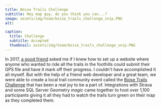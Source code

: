 ```yaml
---
title: Boise Trails Challenge
subtitle: Hey map guy, do you think you can...?
image: assets/img/team/boise_trails_challenge_snip.PNG
alt: 

caption:
  title: Challenge
  subtitle: Accepted
  thumbnail: assets/img/team/boise_trails_challenge_snip.PNG
---
```

In 2017, [a good friend](https://boisetrailschallenge.com/about) asked me if I knew how to set up a website where anyone who wanted to ride all the trails in the foothills could submit their GPS file and have it mark off their progress. I couldn't have accomplished it all myself. But with the help of a friend web developer and a great team, we were able to create a local trail community event called the [Boise Trails Challenge](https://boisetrailschallenge.com/) that has been a real joy to be a part of. Integrations with Strava and some SQL Server Geometry *magic* came together to host over 1,100 participants giving it all they had to watch the trails turn green on their map as they completed them.

